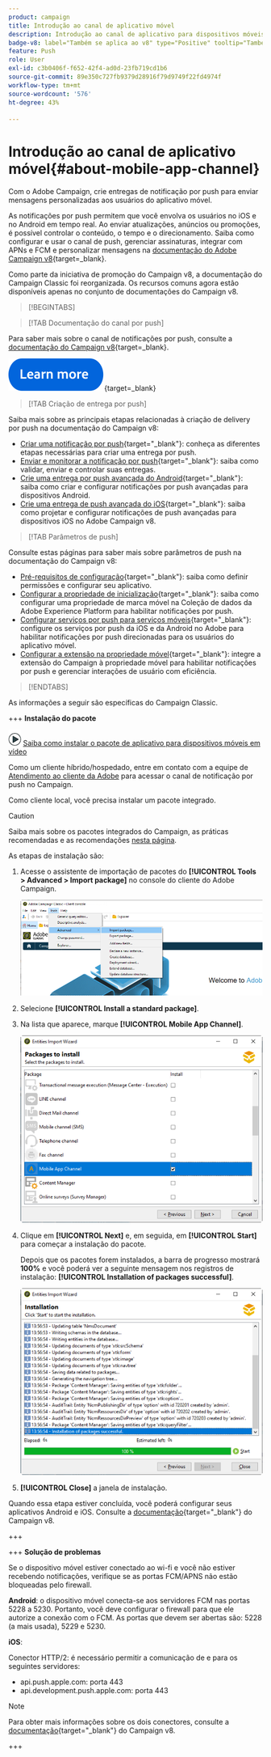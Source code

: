 ```yaml
---
product: campaign
title: Introdução ao canal de aplicativo móvel
description: Introdução ao canal de aplicativo para dispositivos móveis no Adobe Campaign
badge-v8: label="Também se aplica ao v8" type="Positive" tooltip="Também se aplica ao Campaign v8"
feature: Push
role: User
exl-id: c3b0406f-f652-42f4-ad0d-23fb719cd1b6
source-git-commit: 89e350c727fb9379d28916f79d9749f22fd4974f
workflow-type: tm+mt
source-wordcount: '576'
ht-degree: 43%

---
```


# Introdução ao canal de aplicativo móvel{#about-mobile-app-channel}

Com o Adobe Campaign, crie entregas de notificação por push para enviar mensagens personalizadas aos usuários do aplicativo móvel.

As notificações por push permitem que você envolva os usuários no iOS e no Android em tempo real. Ao enviar atualizações, anúncios ou promoções, é possível controlar o conteúdo, o tempo e o direcionamento. Saiba como configurar e usar o canal de push, gerenciar assinaturas, integrar com APNs e FCM e personalizar mensagens na [documentação do Adobe Campaign v8](https://experienceleague.adobe.com/pt-br/docs/campaign/campaign-v8/send/emails/email){target=_blank}.

Como parte da iniciativa de promoção do Campaign v8, a documentação do Campaign Classic foi reorganizada. Os recursos comuns agora estão disponíveis apenas no conjunto de documentações do Campaign v8.

>[!BEGINTABS]

>[!TAB Documentação do canal por push]

Para saber mais sobre o canal de notificações por push, consulte a [documentação do Campaign v8](https://experienceleague.adobe.com/docs/campaign/campaign-v8/send/push/push.html?lang=pt-BR){target=_blank}.

[![imagem](../../assets/do-not-localize/learn-more-button.svg)](https://experienceleague.adobe.com/docs/campaign/campaign-v8/send/push/push.html?lang=pt-BR){target=_blank}


>[!TAB Criação de entrega por push]

Saiba mais sobre as principais etapas relacionadas à criação de delivery por push na documentação do Campaign v8:

* [Criar uma notificação por push](https://experienceleague.adobe.com/docs/campaign/campaign-v8/send/push/push.html?lang=pt-BR#push-create){target="_blank"}: conheça as diferentes etapas necessárias para criar uma entrega por push.
* [Enviar e monitorar a notificação por push](https://experienceleague.adobe.com/docs/campaign/campaign-v8/send/push/push.html?lang=pt-BR#push-test){target="_blank"}: saiba como validar, enviar e controlar suas entregas.
* [Crie uma entrega por push avançada do Android](https://experienceleague.adobe.com/docs/campaign/campaign-v8/send/push/rich-push/rich-push-android.html?lang=pt-BR){target="_blank"}: saiba como criar e configurar notificações por push avançadas para dispositivos Android.
* [Crie uma entrega de push avançada do iOS](https://experienceleague.adobe.com/docs/campaign/campaign-v8/send/push/rich-push/rich-push-ios.html?lang=pt-BR){target="_blank"}: saiba como projetar e configurar notificações de push avançadas para dispositivos iOS no Adobe Campaign v8.


>[!TAB Parâmetros de push]

Consulte estas páginas para saber mais sobre parâmetros de push na documentação do Campaign v8:

* [Pré-requisitos de configuração](https://experienceleague.adobe.com/docs/campaign/campaign-v8/send/push/push-settings.html?lang=pt-BR#before-starting){target="_blank"}: saiba como definir permissões e configurar seu aplicativo.
* [Configurar a propriedade de inicialização](https://experienceleague.adobe.com/docs/campaign/campaign-v8/send/push/push-settings.html?lang=pt-BR#launch-property){target="_blank"}: saiba como configurar uma propriedade de marca móvel na Coleção de dados da Adobe Experience Platform para habilitar notificações por push.
* [Configurar serviços por push para serviços móveis](https://experienceleague.adobe.com/docs/campaign/campaign-v8/send/push/push-settings.html?lang=pt-BR#push-service){target="_blank"}: configure os serviços por push da iOS e da Android no Adobe para habilitar notificações por push direcionadas para os usuários do aplicativo móvel.
* [Configurar a extensão na propriedade móvel](https://experienceleague.adobe.com/docs/campaign/campaign-v8/send/push/push-settings.html?lang=pt-BR#configure-extension){target="_blank"}: integre a extensão do Campaign à propriedade móvel para habilitar notificações por push e gerenciar interações de usuário com eficiência.

>[!ENDTABS]


As informações a seguir são específicas do Campaign Classic.

+++ **Instalação do pacote**

![](assets/do-not-localize/how-to-video.png) [Saiba como instalar o pacote de aplicativo para dispositivos móveis em vídeo](https://experienceleague.adobe.com/docs/campaign-classic-learn/tutorials/sending-messages/push-channel/installing-the-mobile-app-channel.html?lang=pt-BR#sending-messages)

Como um cliente híbrido/hospedado, entre em contato com a equipe de [Atendimento ao cliente da Adobe](https://helpx.adobe.com/br/enterprise/admin-guide.html/enterprise/using/support-for-experience-cloud.ug.html) para acessar o canal de notificação por push no Campaign.

Como cliente local, você precisa instalar um pacote integrado.

>[!CAUTION]
>
>Saiba mais sobre os pacotes integrados do Campaign, as práticas recomendadas e as recomendações [nesta página](../../installation/using/installing-campaign-standard-packages.md).

As etapas de instalação são:

1. Acesse o assistente de importação de pacotes do **[!UICONTROL Tools > Advanced > Import package]** no console do cliente do Adobe Campaign.

   ![](assets/package_ios.png)

1. Selecione **[!UICONTROL Install a standard package]**.

1. Na lista que aparece, marque **[!UICONTROL Mobile App Channel]**.

   ![](assets/package_ios_2.png)

1. Clique em **[!UICONTROL Next]** e, em seguida, em **[!UICONTROL Start]** para começar a instalação do pacote.

   Depois que os pacotes forem instalados, a barra de progresso mostrará **100%** e você poderá ver a seguinte mensagem nos registros de instalação: **[!UICONTROL Installation of packages successful]**.

   ![](assets/package_ios_3.png)

1. **[!UICONTROL Close]** a janela de instalação.

Quando essa etapa estiver concluída, você poderá configurar seus aplicativos Android e iOS. Consulte a [documentação](https://experienceleague.adobe.com/docs/campaign/campaign-v8/send/push/push.html?lang=pt-BR){target="_blank"} do Campaign v8.

+++

+++ **Solução de problemas**

Se o dispositivo móvel estiver conectado ao wi-fi e você não estiver recebendo notificações, verifique se as portas FCM/APNS não estão bloqueadas pelo firewall.

**Android**: o dispositivo móvel conecta-se aos servidores FCM nas portas 5228 a 5230. Portanto, você deve configurar o firewall para que ele autorize a conexão com o FCM. As portas que devem ser abertas são: 5228 (a mais usada), 5229 e 5230.

**iOS**:

Conector HTTP/2: é necessário permitir a comunicação de e para os seguintes servidores:

* api.push.apple.com: porta 443
* api.development.push.apple.com: porta 443

>[!NOTE]
>
>Para obter mais informações sobre os dois conectores, consulte a [documentação](https://experienceleague.adobe.com/docs/campaign/campaign-v8/send/push/push-settings.html?lang=pt-BR){target="_blank"} do Campaign v8.

+++
